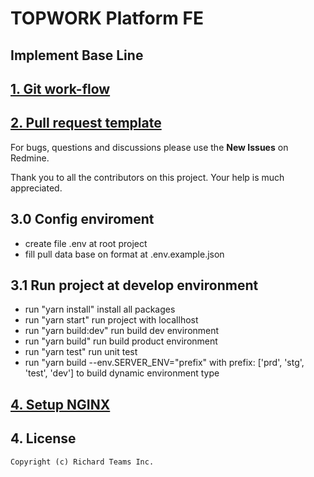 # TOPWORK Platform FE

## Implement Base Line

## [1. Git work-flow](GITFLOW_MODEL.md)

## [2. Pull request template](PULL_REQUEST_TEMPLATE.md)

For bugs, questions and discussions please use the **New Issues** on Redmine.

Thank you to all the contributors on this project. Your help is much appreciated.

## 3.0 Config enviroment

- create file .env at root project
- fill pull data base on format at .env.example.json

## 3.1 Run project at develop environment

- run "yarn install" install all packages
- run "yarn start" run project with locallhost
- run "yarn build:dev" run build dev environment
- run "yarn build" run build product environment
- run "yarn test" run unit test
- run "yarn build --env.SERVER_ENV="prefix" with prefix: ['prd', 'stg', 'test', 'dev'] to build dynamic environment type

## [4. Setup NGINX](NGINX_SETUP.md)

## 4. License

```
Copyright (c) Richard Teams Inc.
```
